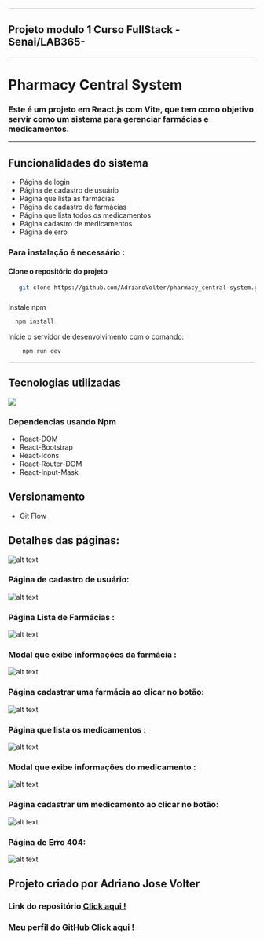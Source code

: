 ****

## Projeto modulo 1 Curso FullStack -Senai/LAB365-

***
# Pharmacy Central System

<h3>
Este é um projeto em React.js com Vite, que tem como objetivo servir como um sistema para gerenciar farmácias e medicamentos.
</h3>

****
## Funcionalidades do sistema
<ul>
    <li>Página de login</li>
     <li>Página de cadastro de usuário</li>
      <li>Página que lista as farmácias</li>
       <li>Página de cadastro de farmácias</li>
       <li>Página que lista todos os medicamentos</li>
        <li>Página cadastro de medicamentos</li>
        <li>Página de erro</li>
</ul>

 ### Para instalação é necessário :

 #### Clone o repositório do projeto 
 
 ```bash
    git clone https://github.com/AdrianoVolter/pharmacy_central-system.git
 ```
 ###

Instale npm

```bash
  npm install 
```
Inicie o servidor de desenvolvimento com o comando:
```bash
    npm run dev
```

****

## Tecnologias utilizadas


<p align="">
  <a href="https://skillicons.dev">
    <img src="https://skillicons.dev/icons?i=react,vite,bootstrap,javascript,css,html,git,github,vscode" />
  </a>
</p>

### Dependencias usando Npm
<ul>
    <li>React-DOM</li>
    <li>React-Bootstrap</li>
    <li>React-Icons</li>
    <li>React-Router-DOM</li>
    <li>React-Input-Mask</li>
</ul>

## Versionamento 

<ul>
<li>Git Flow</li>
</ul>

## Detalhes das páginas:


![alt text](src/assets/loogin.png)

### Página de cadastro de usuário:

![alt text](src/assets/form-user.png)

### Página Lista de Farmácias :

![alt text](src/assets/list-farm.png)


### Modal que exibe informações da farmácia :

![alt text](src/assets/modal-farm.png)

### Página cadastrar uma farmácia ao clicar no botão:

![alt text](src/assets/form-farm.png)

### Página que lista os medicamentos :

![alt text](src/assets/list-med.png)

### Modal que exibe informações do medicamento :
![alt text](src/assets/modal-med.png)

### Página cadastrar um medicamento ao clicar no botão:


![alt text](src/assets/form-med.png)

### Página de Erro 404:

![alt text](src/assets/erro.png)
## Projeto criado por Adriano Jose Volter
### Link do repositório [Click aqui !](https://github.com/AdrianoVolter/pharmacy_central-system)

### Meu perfil do GitHub  [ Click aqui !](https://github.com/AdrianoVolter)


